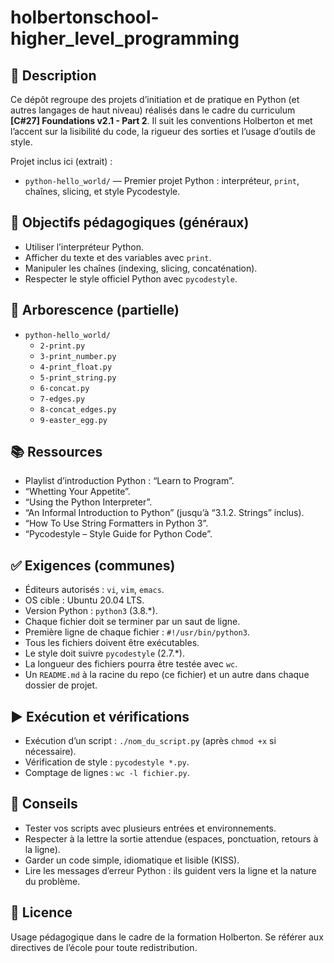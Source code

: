 # holbertonschool-higher_level_programming

## 📌 Description
Ce dépôt regroupe des projets d’initiation et de pratique en Python (et autres langages de haut niveau) réalisés dans le cadre du curriculum **[C#27] Foundations v2.1 - Part 2**. Il suit les conventions Holberton et met l’accent sur la lisibilité du code, la rigueur des sorties et l’usage d’outils de style.

Projet inclus ici (extrait) :
- `python-hello_world/` — Premier projet Python : interpréteur, `print`, chaînes, slicing, et style Pycodestyle.

## 🎯 Objectifs pédagogiques (généraux)
- Utiliser l’interpréteur Python.
- Afficher du texte et des variables avec `print`.
- Manipuler les chaînes (indexing, slicing, concaténation).
- Respecter le style officiel Python avec `pycodestyle`.

## 🧭 Arborescence (partielle)
- `python-hello_world/`  
  - `2-print.py`  
  - `3-print_number.py`  
  - `4-print_float.py`  
  - `5-print_string.py`  
  - `6-concat.py`  
  - `7-edges.py`  
  - `8-concat_edges.py`  
  - `9-easter_egg.py`  

## 📚 Ressources
- Playlist d’introduction Python : “Learn to Program”.
- “Whetting Your Appetite”.
- “Using the Python Interpreter”.
- “An Informal Introduction to Python” (jusqu’à “3.1.2. Strings” inclus).
- “How To Use String Formatters in Python 3”.
- “Pycodestyle – Style Guide for Python Code”.

## ✅ Exigences (communes)
- Éditeurs autorisés : `vi`, `vim`, `emacs`.
- OS cible : Ubuntu 20.04 LTS.
- Version Python : `python3` (3.8.*).
- Chaque fichier doit se terminer par un saut de ligne.
- Première ligne de chaque fichier : `#!/usr/bin/python3`.
- Tous les fichiers doivent être exécutables.
- Le style doit suivre `pycodestyle` (2.7.*).
- La longueur des fichiers pourra être testée avec `wc`.
- Un `README.md` à la racine du repo (ce fichier) et un autre dans chaque dossier de projet.

## ▶️ Exécution et vérifications
- Exécution d’un script : `./nom_du_script.py` (après `chmod +x` si nécessaire).
- Vérification de style : `pycodestyle *.py`.
- Comptage de lignes : `wc -l fichier.py`.

## 🧪 Conseils
- Tester vos scripts avec plusieurs entrées et environnements.
- Respecter à la lettre la sortie attendue (espaces, ponctuation, retours à la ligne).
- Garder un code simple, idiomatique et lisible (KISS).
- Lire les messages d’erreur Python : ils guident vers la ligne et la nature du problème.

## 🔖 Licence
Usage pédagogique dans le cadre de la formation Holberton. Se référer aux directives de l’école pour toute redistribution.
